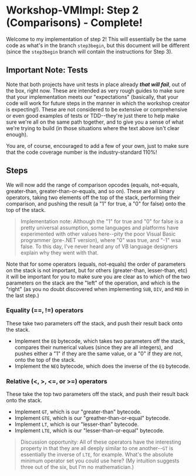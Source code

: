 # Workshop-VMImpl: Step 2 (Comparisons) - Complete!
Welcome to my implementation of step 2! This will essentially be the same code as what's in the branch `step3begin`, but this document will be different (since the `step3begin` branch will contain the instructions for Step 3).

## Important Note: Tests
Note that both projects have unit tests in place already ***that will fail***, out of the box, right now. These are intended as very rough guides to make sure that your implementation meets our "expectations" (basically, that your code will work for future steps in the manner in which the workshop creator is expecting!). These are not considered to be extensive or comprehensive or even good examples of tests or TDD--they're just there to help make sure we're all on the same path together, and to give you a sense of what we're trying to build (in those situations where the text above isn't clear enough).

You are, of course, encouraged to add a few of your own, just to make sure that the code coverage number is the industry-standard 110%!

## Steps
We will now add the range of comparison opcodes (equals, not-equals, greater-than, greater-than-or-equals, and so on). These are all binary operators, taking two elements off the top of the stack, performing their comparison, and pushing the result (a "1" for true, a "0" for false) onto the top of the stack.

> Implementation note: Although the "1" for true and "0" for false is a pretty universal assumption, some languages and platforms have experimented with other values here--pity the poor Visual Basic programmer (pre-.NET version), where "0" was true, and "-1" wsa false. To this day, I've never heard any of VB language designers explain why they went with that.

Note that for some operators (equals, not-equals) the order of parameters on the stack is not important, but for others (greater-than, lesser-than, etc) it will be important for you to make sure you are clear as to which of the two parameters on the stack are the "left" of the operation, and which is the "right" (as you no doubt discovered when implementing `SUB`, `DIV`, and `MOD` in the last step.)

### Equality (==, !=) operators
These take two parameters off the stack, and push their result back onto the stack.

* Implement the `EQ` bytecode, which takes two parameters off the stack, compares their numerical values (since they are all integers), and pushes either a "1" if they are the same value, or a "0" if they are not, onto the top of the stack.
* Implement the `NEQ` bytecode, which does the inverse of the `EQ` bytecode.

### Relative (<, >, <=, or >=) operators
These take the top two parameters off the stack, and push their result back onto the stack.

* Implement `GT`, which is our "greater-than" bytecode.
* Implement `GTE`, which is our "greather-than-or-equal" bytecode.
* Implement `LT`, which is our "lesser-than" bytecode.
* Implement `LTE`, which is our "lesser-than-or-equal" bytecode.

> Discussion opportunity: All of these operators have the interesting property in that they are all deeply similar to one another--`GT` is essentially the inverse of `LTE`, for example. What's the absolute minimum operator set you could use here? (My intuition suggests three out of the six, but I'm no mathematician.)


